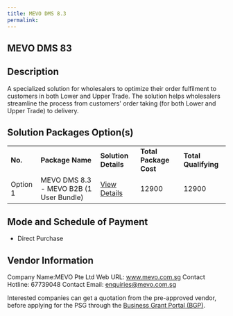 ```yaml
---
title: MEVO DMS 8.3
permalink: 
---
```


## MEVO DMS 83

## Description

A specialized solution for wholesalers to optimize their order fulfilment to customers in both Lower and Upper Trade. The solution helps wholesalers streamline the process from customers' order taking (for both Lower and Upper Trade) to delivery.

## Solution Packages Option(s)

<table>
<tr>
<td><b>No.</b></td>
<td><b>Package Name</b></td>
<td><b>Solution Details</b></td>
<td><b>Total Package Cost</b></td>
<td><b>Total Qualifying</b></td>
</tr>
<tr>
<td>Option 1</td>
<td>MEVO DMS 8.3 - MEVO B2B (1 User Bundle)</td>
<td><a href='https://www.gobusiness.gov.sg/images/psg/Desensitised_MEVO_Annex_3_CR_wef_30_Sept_2021_Part_4.pdf'>View Details</a></td>
<td>12900</td>
<td>12900</td>
</tr>
</table>

## Mode and Schedule of Payment

 - Direct Purchase

## Vendor Information

 Company Name:MEVO Pte Ltd 
Web URL: www.mevo.com.sg 
Contact Hotline: 67739048 
Contact Email: enquiries@mevo.com.sg 


Interested companies can get a quotation from the pre-approved vendor, before applying for the PSG through the <a href='https://www.businessgrants.gov.sg/'>Business Grant Portal (BGP)</a>.
